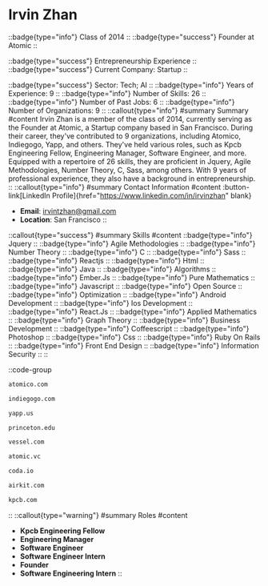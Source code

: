 # Irvin Zhan
::badge{type="info"}
Class of 2014
::
::badge{type="success"}
Founder at Atomic
::

::badge{type="success"}
Entrepreneurship Experience
::
::badge{type="success"}
Current Company: Startup
::

::badge{type="success"}
Sector: Tech; AI
::
::badge{type="info"}
Years of Experience: 9
::
::badge{type="info"}
Number of Skills: 26
::
::badge{type="info"}
Number of Past Jobs: 6
::
::badge{type="info"}
Number of Organizations: 9
::
::callout{type="info"}
#summary
Summary
#content
Irvin Zhan is a member of the class of 2014, currently serving as the Founder at Atomic, a Startup company based in San Francisco. During their career, they've contributed to 9 organizations, including Atomico, Indiegogo, Yapp, and others. They've held various roles, such as Kpcb Engineering Fellow, Engineering Manager, Software Engineer, and more. Equipped with a repertoire of 26 skills, they are proficient in Jquery, Agile Methodologies, Number Theory, C, Sass, among others.  With 9 years of professional experience, they also have a background in entrepreneurship.
::
::callout{type="info"}
#summary
Contact Information
#content
:button-link[LinkedIn Profile]{href="https://www.linkedin.com/in/irvinzhan" blank}
- **Email**: irvintzhan@gmail.com
- **Location**: San Francisco
::

::callout{type="success"}
#summary
Skills
#content
::badge{type="info"}
Jquery
::
::badge{type="info"}
Agile Methodologies
::
::badge{type="info"}
Number Theory
::
::badge{type="info"}
C
::
::badge{type="info"}
Sass
::
::badge{type="info"}
Reactjs
::
::badge{type="info"}
Html
::
::badge{type="info"}
Java
::
::badge{type="info"}
Algorithms
::
::badge{type="info"}
Ember.Js
::
::badge{type="info"}
Pure Mathematics
::
::badge{type="info"}
Javascript
::
::badge{type="info"}
Open Source
::
::badge{type="info"}
Optimization
::
::badge{type="info"}
Android Development
::
::badge{type="info"}
Ios Development
::
::badge{type="info"}
React.Js
::
::badge{type="info"}
Applied Mathematics
::
::badge{type="info"}
Graph Theory
::
::badge{type="info"}
Business Development
::
::badge{type="info"}
Coffeescript
::
::badge{type="info"}
Photoshop
::
::badge{type="info"}
Css
::
::badge{type="info"}
Ruby On Rails
::
::badge{type="info"}
Front End Design
::
::badge{type="info"}
Information Security
::
::

::code-group
```bash [Atomico]
atomico.com
```
```bash [Indiegogo]
indiegogo.com
```
```bash [Yapp]
yapp.us
```
```bash [Princeton University]
princeton.edu
```
```bash [Vessel]
vessel.com
```
```bash [Atomic]
atomic.vc
```
```bash [Coda]
coda.io
```
```bash [Airkit]
airkit.com
```
```bash [Kleiner Perkins Caufield & Byers]
kpcb.com
```
::
::callout{type="warning"}
#summary
Roles
#content
- **Kpcb Engineering Fellow**
- **Engineering Manager**
- **Software Engineer**
- **Software Engineer Intern**
- **Founder**
- **Software Engineering Intern**
::

